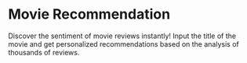 # Movie Recommendation
Discover the sentiment of movie reviews instantly! Input the title of the movie and get personalized recommendations based on the analysis of thousands of reviews.
